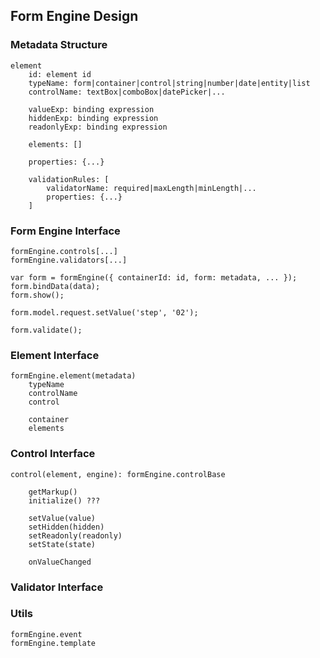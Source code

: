 ## Form Engine Design

### Metadata Structure

    element
        id: element id
        typeName: form|container|control|string|number|date|entity|list
        controlName: textBox|comboBox|datePicker|...
        
        valueExp: binding expression
        hiddenExp: binding expression
        readonlyExp: binding expression
        
        elements: []

        properties: {...}

        validationRules: [
            validatorName: required|maxLength|minLength|...
            properties: {...}
        ]

### Form Engine Interface

    formEngine.controls[...]
    formEngine.validators[...]

    var form = formEngine({ containerId: id, form: metadata, ... });
    form.bindData(data);
    form.show();

    form.model.request.setValue('step', '02');

    form.validate();

### Element Interface

    formEngine.element(metadata)
        typeName
        controlName
        control
        
        container
        elements

### Control Interface

    control(element, engine): formEngine.controlBase

        getMarkup()
        initialize() ???
        
        setValue(value)
        setHidden(hidden)
        setReadonly(readonly)
        setState(state)

        onValueChanged

### Validator Interface


### Utils

    formEngine.event
    formEngine.template
    
